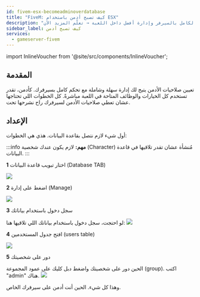 ```yaml
---
id: fivem-esx-becomeadminoverdatabase
title: "FiveM: كيف تصبح أدمن باستخدام ESX"
description: "اكتشف كيف تعطي صلاحيات الأدمن للتحكم الكامل بالسيرفر وإدارة أفضل داخل اللعبة → تعلّم المزيد الآن"
sidebar_label: كيف تصبح أدمن
services:
  - gameserver-fivem
---
```


import InlineVoucher from '@site/src/components/InlineVoucher';

## المقدمة
تعيين صلاحيات الأدمن يتيح لك إدارة سهلة وشاملة مع تحكم كامل بسيرفرك. كأدمن، تقدر تستخدم كل الخيارات والوظائف المتاحة في اللعبة مباشرةً. كل الخطوات اللي تحتاجها عشان تعطي صلاحيات الأدمن لسيرفرك راح نشرحها تحت.  
<InlineVoucher />

## الإعداد

أول شيء لازم نتصل بقاعدة البيانات. هذي هي الخطوات:

:::info
**مهم:** لازم يكون عندك شخصية (Character) مُنشأة عشان تقدر تلاقيها في قاعدة البيانات.
:::


**1** اختار تبويب قاعدة البيانات (Database TAB)

![](https://screensaver01.zap-hosting.com/index.php/s/cCweqBDBZ623iNF/preview)

**2** اضغط على إدارة (Manage)

![](https://screensaver01.zap-hosting.com/index.php/s/CEsFgpjYHZ26QSj/preview)

**3** سجل دخول باستخدام بياناتك

لو احتجت، سجل دخول باستخدام بياناتك اللي تلاقيها هنا:
![](https://screensaver01.zap-hosting.com/index.php/s/6bktDHRRJqTNEHM/preview)

**4** افتح جدول المستخدمين (users table)

![](https://screensaver01.zap-hosting.com/index.php/s/Js9ngeei9xQEm48/preview)

**5** دور على شخصيتك

الحين دور على شخصيتك واضغط دبل كليك على عمود المجموعة (group).
اكتب "admin" هناك.
![](https://screensaver01.zap-hosting.com/index.php/s/GjdTo5GxkgX26BA/preview)

وهذا كل شيء. الحين أنت أدمن على سيرفرك الخاص.

<InlineVoucher />
